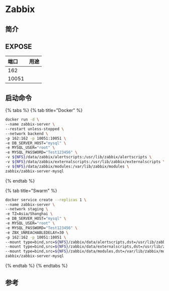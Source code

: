 # Zabbix

## 简介



## EXPOSE

| 端口 | 用途 |
| :--- | :--- |
| 162 |  |
| 10051 |  |



## 启动命令

{% tabs %}
{% tab title="Docker" %}
```bash
docker run -d \
--name zabbix-server \
--restart unless-stopped \
--network backend \
-p 162:162 -p 10051:10051 \
-e DB_SERVER_HOST="mysql" \
-e MYSQL_USER="root" \
-e MYSQL_PASSWORD="Test123456" \
-v ${NFS}/data/zabbix/alertscripts:/usr/lib/zabbix/alertscripts \
-v ${NFS}/data/zabbix/externalscripts:/usr/lib/zabbix/externalscripts \
-v ${NFS}/data/zabbix/modules:/var/lib/zabbix/modules \
zabbix/zabbix-server-mysql
```
{% endtab %}

{% tab title="Swarm" %}
```bash
docker service create --replicas 1 \
--name zabbix-server \
--network staging \
-e TZ=Asia/Shanghai \
-e DB_SERVER_HOST="mysql" \
-e MYSQL_USER="root" \
-e MYSQL_PASSWORD="Test123456" \
-e ZBX_UNREACHABLEDELAY=30 \
-p 162:162 -p 10051:10051 \
--mount type=bind,src=${NFS}/zabbix/data/alertscripts,dst=/usr/lib/zabbix/alertscripts \
--mount type=bind,src=${NFS}/zabbix/data/externalscripts,dst=/usr/lib/zabbix/externalscripts \
--mount type=bind,src=${NFS}/zabbix/data/modules,dst=/var/lib/zabbix/modules \
zabbix/zabbix-server-mysql
```
{% endtab %}
{% endtabs %}



## 参考

